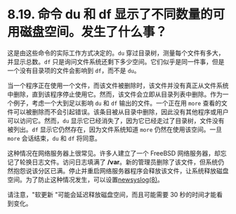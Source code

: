 # 8.19.  命令 du 和 df 显示了不同数量的可用磁盘空间。发生了什么事？

这是由这些命令的实际工作方式决定的。`du` 穿过目录树，测量每个文件有多大，并显示总数。`df` 只是询问文件系统还剩下多少空间。它们似乎是同一件事，但是一个没有目录项的文件会影响到 `df`，而不是 `du`。

当一个程序正在使用一个文件，而该文件被删除时，该文件并没有真正从文件系统中删除，直到该程序停止使用它。然而，该文件会立即从目录列表中删除。作为一个例子，考虑一个大到足以影响 `du` 和 `df` 输出的文件。一个正在用 `more` 查看的文件可以被删除而不会引起错误。该条目被从目录中删除，因此没有其他程序或用户可以访问它。然而，`du` 显示它已经消失了，因为它已经走过了目录树，文件没有被列出。`df` 显示它仍然存在，因为文件系统知道 `more` 仍然在使用该空间。一旦 `more` 会话结束，`du` 和 `df` 将同意。

这种情况在网络服务器上很常见。许多人建立了一个 FreeBSD 网络服务器，却忘记了轮换日志文件。访问日志填满了 **/var**。新的管理员删除了该文件，但系统仍然抱怨说该分区已满。停止并重启网络服务器程序会释放该文件，让系统释放磁盘空间。为了防止这种情况发生，可以设置[newsyslog(8)](https://www.freebsd.org/cgi/man.cgi?query=newsyslog&sektion=8&format=html)。

请注意，"软更新 "可能会延迟释放磁盘空间，而且可能需要 30 秒的时间才能看到变化。
